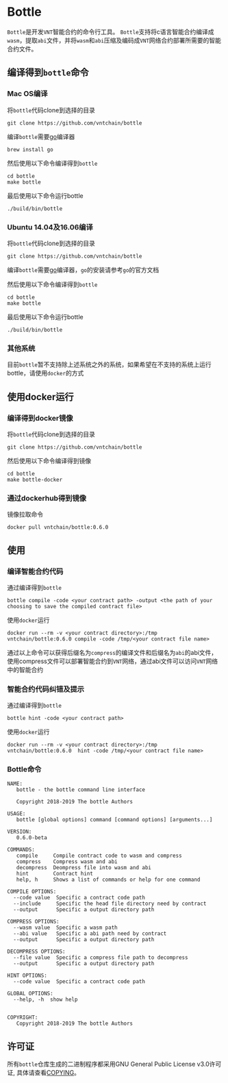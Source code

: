 # Bottle

``Bottle``是开发``VNT``智能合约的命令行工具。
``Bottle``支持将c语言智能合约编译成``wasm``，提取``abi``文件，并将``wasm``和``abi``压缩及编码成``VNT``网络合约部署所需要的智能合约文件。

## 编译得到``bottle``命令

### Mac OS编译

将``bottle``代码clone到选择的目录

```
git clone https://github.com/vntchain/bottle
```

编译``bottle``需要[go](https://golang.org/)编译器

```
brew install go
```

然后使用以下命令编译得到``bottle``

```
cd bottle
make bottle
```

最后使用以下命令运行bottle

```
./build/bin/bottle
```

### Ubuntu 14.04及16.06编译

将``bottle``代码clone到选择的目录

```
git clone https://github.com/vntchain/bottle
```

编译``bottle``需要[go](https://golang.org/)编译器，``go``的安装请参考``go``的官方文档


然后使用以下命令编译得到``bottle``

```
cd bottle
make bottle
```

最后使用以下命令运行bottle

```
./build/bin/bottle
```

### 其他系统

目前``bottle``暂不支持除上述系统之外的系统，如果希望在不支持的系统上运行bottle，请使用``docker``的方式

## 使用docker运行

### 编译得到docker镜像

将``bottle``代码clone到选择的目录

```
git clone https://github.com/vntchain/bottle
```


然后使用以下命令编译得到镜像

```
cd bottle
make bottle-docker
```

### 通过dockerhub得到镜像

镜像拉取命令

```
docker pull vntchain/bottle:0.6.0
```

## 使用

### 编译智能合约代码

通过编译得到``bottle``

```
bottle compile -code <your contract path> -output <the path of your choosing to save the compiled contract file>
```

使用``docker``运行

```
docker run --rm -v <your contract directory>:/tmp vntchain/bottle:0.6.0 compile -code /tmp/<your contract file name> 
```

通过以上命令可以获得后缀名为``compress``的编译文件和后缀名为``abi``的abi文件，使用compress文件可以部署智能合约到``VNT``网络，通过abi文件可以访问``VNT``网络中的智能合约

### 智能合约代码纠错及提示

通过编译得到``bottle``

```
bottle hint -code <your contract path>
```

使用``docker``运行

```
docker run --rm -v <your contract directory>:/tmp vntchain/bottle:0.6.0  hint -code /tmp/<your contract file name> 
```

### Bottle命令
```
NAME:
   bottle - the bottle command line interface

   Copyright 2018-2019 The bottle Authors

USAGE:
   bottle [global options] command [command options] [arguments...]
   
VERSION:
   0.6.0-beta
   
COMMANDS:
   compile     Compile contract code to wasm and compress
   compress    Compress wasm and abi
   decompress  Deompress file into wasm and abi
   hint        Contract hint
   help, h     Shows a list of commands or help for one command
   
COMPILE OPTIONS:
  --code value  Specific a contract code path
  --include     Specific the head file directory need by contract
  --output      Specific a output directory path
  
COMPRESS OPTIONS:
  --wasm value  Specific a wasm path
  --abi value   Specific a abi path need by contract
  --output      Specific a output directory path
  
DECOMPRESS OPTIONS:
  --file value  Specific a compress file path to decompress
  --output      Specific a output directory path
  
HINT OPTIONS:
  --code value  Specific a contract code path
  
GLOBAL OPTIONS:
  --help, -h  show help
  

COPYRIGHT:
   Copyright 2018-2019 The bottle Authors
```

## 许可证

所有`bottle`仓库生成的二进制程序都采用GNU General Public License v3.0许可证, 具体请查看[COPYING](https://github.com/vntchain/bottle/blob/master/LICENSE)。
